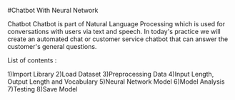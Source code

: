 #Chatbot With Neural Network

Chatbot Chatbot is part of Natural Language Processing which is used for conversations with users via text and speech. In today's practice we will create an automated chat or customer service chatbot that can answer the customer's general questions.

List of contents :

1)Import Library
2)Load Dataset
3)Preprocessing Data
4)Input Length, Output Length and Vocabulary
5)Neural Network Model
6)Model Analysis
7)Testing
8)Save Model
